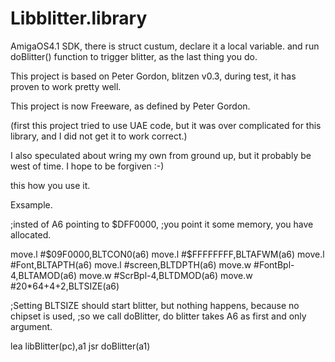 # Libblitter.library

AmigaOS4.1 SDK, there is struct custum, declare it a local variable. 
and run doBlitter() function to trigger blitter, as the last thing you do.

This project is based on Peter Gordon, blitzen v0.3, 
during test, it has proven to work pretty well.

This project is now Freeware, as defined by Peter Gordon.

(first this project tried to use UAE code, but it was 
over complicated for this library, and I did not get it to work correct.)

I also speculated about wring my own from ground up, but it probably be west of time.
I hope to be forgiven :-)

this how you use it.

Exsample.

  ;insted of A6 pointing to $DFF0000, 
  ;you point it some memory, you have allocated.

move.l #$09F0000,BLTCON0(a6)
move.l #$FFFFFFFF,BLTAFWM(a6)
move.l #Font,BLTAPTH(a6)
move.l #screen,BLTDPTH(a6)
move.w #FontBpl-4,BLTAMOD(a6)
move.w #ScrBpl-4,BLTDMOD(a6)
move.w #20*64+4+2,BLTSIZE(a6)

  ;Setting BLTSIZE should start blitter, but nothing happens, because no chipset is used,
  ;so we call doBlitter, do blitter takes A6 as first and only argument.
  
lea libBlitter(pc),a1
jsr doBlitter(a1)

